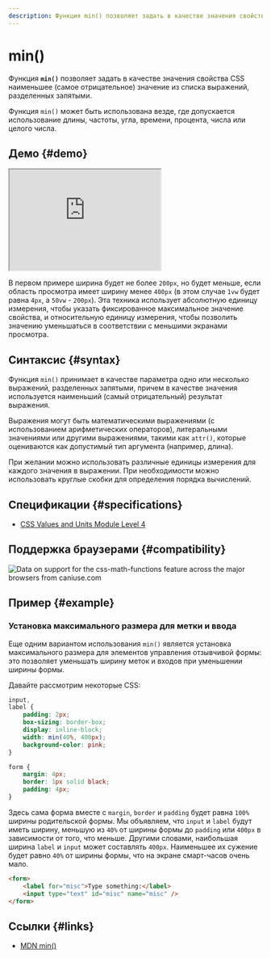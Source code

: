 ```yaml
---
description: Функция min() позволяет задать в качестве значения свойства CSS наименьшее (самое отрицательное) значение из списка выражений, разделенных запятыми
---
```


# min()

Функция **`min()`** позволяет задать в качестве значения свойства CSS наименьшее (самое отрицательное) значение из списка выражений, разделенных запятыми.

Функция `min()` может быть использована везде, где допускается использование длины, частоты, угла, времени, процента, числа или целого числа.

## Демо {#demo}

<iframe class="interactive is-default-height" height="200" src="https://interactive-examples.mdn.mozilla.net/pages/css/function-min.html" title="MDN Web Docs Interactive Example" loading="lazy" data-readystate="complete"></iframe>

В первом примере ширина будет не более `200px`, но будет меньше, если область просмотра имеет ширину менее `400px` (в этом случае `1vw` будет равна `4px`, а `50vw` - `200px`). Эта техника использует абсолютную единицу измерения, чтобы указать фиксированное максимальное значение свойства, и относительную единицу измерения, чтобы позволить значению уменьшаться в соответствии с меньшими экранами просмотра.

## Синтаксис {#syntax}

Функция `min()` принимает в качестве параметра одно или несколько выражений, разделенных запятыми, причем в качестве значения используется наименьший (самый отрицательный) результат выражения.

Выражения могут быть математическими выражениями (с использованием арифметических операторов), литеральными значениями или другими выражениями, такими как `attr()`, которые оцениваются как допустимый тип аргумента (например, длина).

При желании можно использовать различные единицы измерения для каждого значения в выражении. При необходимости можно использовать круглые скобки для определения порядка вычислений.

## Спецификации {#specifications}

-   [CSS Values and Units Module Level 4](https://drafts.csswg.org/css-values/#calc-notation)

## Поддержка браузерами {#compatibility}

<p class="ciu_embed" data-feature="css-math-functions" data-periods="future_1,current,past_1,past_2" data-accessible-colours="false">
<picture>
<source type="image/webp" srcset="https://caniuse.bitsofco.de/image/css-math-functions.webp">
<source type="image/png" srcset="https://caniuse.bitsofco.de/image/css-math-functions.png">
<img src="https://caniuse.bitsofco.de/image/css-math-functions.jpg" alt="Data on support for the css-math-functions feature across the major browsers from caniuse.com">
</picture>
</p>

## Пример {#example}

### Установка максимального размера для метки и ввода

Еще одним вариантом использования `min()` является установка максимального размера для элементов управления отзывчивой формы: это позволяет уменьшать ширину меток и входов при уменьшении ширины формы.

Давайте рассмотрим некоторые CSS:

```css
input,
label {
	padding: 2px;
	box-sizing: border-box;
	display: inline-block;
	width: min(40%, 400px);
	background-color: pink;
}

form {
	margin: 4px;
	border: 1px solid black;
	padding: 4px;
}
```

Здесь сама форма вместе с `margin`, `border` и `padding` будет равна `100%` ширины родительской формы. Мы объявляем, что `input` и `label` будут иметь ширину, меньшую из `40%` от ширины формы до `padding` или `400px` в зависимости от того, что меньше. Другими словами, наибольшая ширина `label` и `input` может составлять `400px`. Наименьшее их сужение будет равно `40%` от ширины формы, что на экране смарт-часов очень мало.

```html
<form>
	<label for="misc">Type something:</label>
	<input type="text" id="misc" name="misc" />
</form>
```

## Ссылки {#links}

-   [MDN min()](https://developer.mozilla.org/docs/Web/CSS/min)
